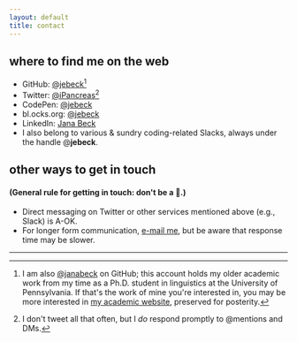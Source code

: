 ```yaml
---
layout: default
title: contact
---
```


## where to find me on the web

- GitHub: [@jebeck](https://github.com/jebeck 'GitHub: @jebeck')[^a]
- Twitter: [@iPancreas](https://twitter.com/iPancreas 'Twitter: @iPancreas')[^b]
- CodePen: [@jebeck](http://codepen.io/jebeck/ 'CodePen: @jebeck')
- bl.ocks.org: [@jebeck](http://bl.ocks.org/jebeck 'bl.ocks.org: @jebeck')
- LinkedIn: [Jana Beck](https://www.linkedin.com/in/jana-beck-05b780103 'my profile on LinkedIn')
- I also belong to various & sundry coding-related Slacks, always under the handle @**jebeck**.

## other ways to get in touch

#### (General rule for getting in touch: don't be a 🍆.)

- Direct messaging on Twitter or other services mentioned above (e.g., Slack) is A-OK.
- For longer form communication, [e-mail me](mailto:jana.eliz.beck@gmail.com, 'My e-mail'), but be aware that response time may be slower.

* * * * *

[^a]: I am also [@janabeck](https://github.com/janabeck 'GitHub: @janabeck') on GitHub; this account holds my older academic work from my time as a Ph.D. student in linguistics at the University of Pennsylvania. If that's the work of mine you're interested in, you may be more interested in [my academic website](http://www.ling.upenn.edu/~janabeck/ 'Penn Linguistics: Jana Beck'), preserved for posterity.

[^b]: I don't tweet all that often, but I *do* respond promptly to @mentions and DMs.